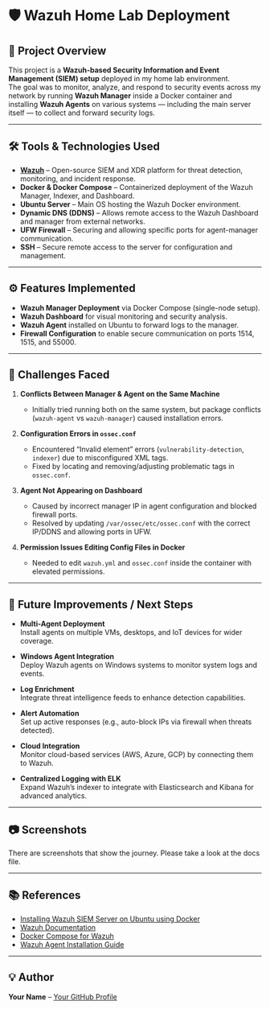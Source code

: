 # 🛡️ Wazuh Home Lab Deployment

## 📌 Project Overview
This project is a **Wazuh-based Security Information and Event Management (SIEM) setup** deployed in my home lab environment.  
The goal was to monitor, analyze, and respond to security events across my network by running **Wazuh Manager** inside a Docker container and installing **Wazuh Agents** on various systems — including the main server itself — to collect and forward security logs.

---

## 🛠 Tools & Technologies Used
- **[Wazuh](https://wazuh.com/)** – Open-source SIEM and XDR platform for threat detection, monitoring, and incident response.
- **Docker & Docker Compose** – Containerized deployment of the Wazuh Manager, Indexer, and Dashboard.
- **Ubuntu Server** – Main OS hosting the Wazuh Docker environment.
- **Dynamic DNS (DDNS)** – Allows remote access to the Wazuh Dashboard and manager from external networks.
- **UFW Firewall** – Securing and allowing specific ports for agent-manager communication.
- **SSH** – Secure remote access to the server for configuration and management.

---

## ⚙️ Features Implemented
- **Wazuh Manager Deployment** via Docker Compose (single-node setup).
- **Wazuh Dashboard** for visual monitoring and security analysis.
- **Wazuh Agent** installed on Ubuntu to forward logs to the manager.
- **Firewall Configuration** to enable secure communication on ports 1514, 1515, and 55000.

---

## 🚧 Challenges Faced
1. **Conflicts Between Manager & Agent on the Same Machine**  
   - Initially tried running both on the same system, but package conflicts (`wazuh-agent` vs `wazuh-manager`) caused installation errors.
   
2. **Configuration Errors in `ossec.conf`**  
   - Encountered “Invalid element” errors (`vulnerability-detection`, `indexer`) due to misconfigured XML tags.  
   - Fixed by locating and removing/adjusting problematic tags in `ossec.conf`.

3. **Agent Not Appearing on Dashboard**  
   - Caused by incorrect manager IP in agent configuration and blocked firewall ports.  
   - Resolved by updating `/var/ossec/etc/ossec.conf` with the correct IP/DDNS and allowing ports in UFW.

4. **Permission Issues Editing Config Files in Docker**  
   - Needed to edit `wazuh.yml` and `ossec.conf` inside the container with elevated permissions.

---

## 🔮 Future Improvements / Next Steps
- **Multi-Agent Deployment**  
  Install agents on multiple VMs, desktops, and IoT devices for wider coverage.
  
- **Windows Agent Integration**  
  Deploy Wazuh agents on Windows systems to monitor system logs and events.
  
- **Log Enrichment**  
  Integrate threat intelligence feeds to enhance detection capabilities.

- **Alert Automation**  
  Set up active responses (e.g., auto-block IPs via firewall when threats detected).

- **Cloud Integration**  
  Monitor cloud-based services (AWS, Azure, GCP) by connecting them to Wazuh.

- **Centralized Logging with ELK**  
  Expand Wazuh’s indexer to integrate with Elasticsearch and Kibana for advanced analytics.

---

## 📷 Screenshots
There are screenshots that show the journey. Please take a look at the docs file. 

---

## 📚 References
- [Installing Wazuh SIEM Server on Ubuntu using Docker](https://www.youtube.com/watch?v=aaQc_3eF5PU&t=1s&ab_channel=MBTECH)
- [Wazuh Documentation](https://documentation.wazuh.com/)
- [Docker Compose for Wazuh](https://github.com/wazuh/wazuh-docker)
- [Wazuh Agent Installation Guide](https://documentation.wazuh.com/current/installation-guide/wazuh-agent/index.html)

---

## 💡 Author
**Your Name** – [Your GitHub Profile](https://github.com/yourusername)

